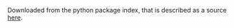 Downloaded from the python package index, that is described as a source <a href="https://sscu-budapest.github.io/reports/41">here</a>.

